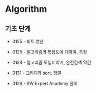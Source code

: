 # Algorithm







## 기초 단계

- 0125 - 비트 연산

- 0125 - 알고리즘의 복잡도에 대하여, 특징

- 0124 - 알고리즘 도입이야기, 완전검색 약간 

- 0131 - 그리디와 sort, 정렬

- 0129 - SW Expert Academy 풀이
